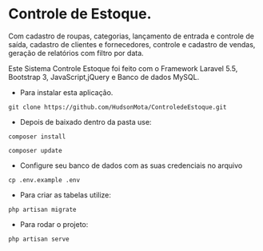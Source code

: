# Controle de Estoque.

Com cadastro de roupas, categorias, lançamento de entrada e controle de saída, cadastro de clientes e fornecedores, controle e cadastro de vendas, geração de relatórios com filtro por data.

Este Sistema Controle Estoque foi feito com o Framework Laravel 5.5, Bootstrap 3, JavaScript,jQuery e Banco de dados MySQL.

- Para instalar esta aplicação.

```
git clone https://github.com/HudsonMota/ControledeEstoque.git
```

- Depois de baixado dentro da pasta use:
```
composer install
```
```
composer update
```

- Configure seu banco de dados com as suas credenciais no arquivo

```
cp .env.example .env
```

- Para criar as tabelas utilize:

```
php artisan migrate
```

- Para rodar o projeto:

```
php artisan serve
```
